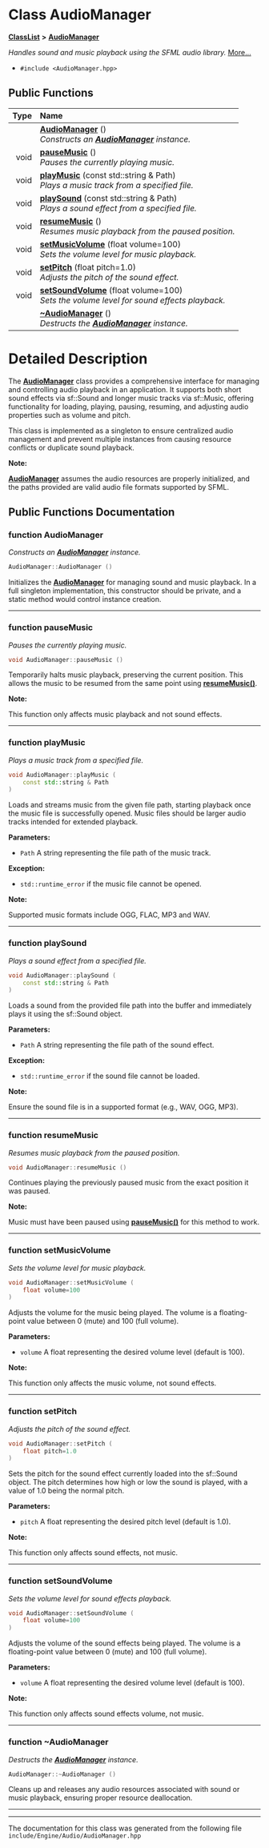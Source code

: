 

# Class AudioManager



[**ClassList**](annotated.md) **>** [**AudioManager**](classAudioManager.md)



_Handles sound and music playback using the SFML audio library._ [More...](#detailed-description)

* `#include <AudioManager.hpp>`





































## Public Functions

| Type | Name |
| ---: | :--- |
|   | [**AudioManager**](#function-audiomanager) () <br>_Constructs an_ [_**AudioManager**_](classAudioManager.md) _instance._ |
|  void | [**pauseMusic**](#function-pausemusic) () <br>_Pauses the currently playing music._  |
|  void | [**playMusic**](#function-playmusic) (const std::string & Path) <br>_Plays a music track from a specified file._  |
|  void | [**playSound**](#function-playsound) (const std::string & Path) <br>_Plays a sound effect from a specified file._  |
|  void | [**resumeMusic**](#function-resumemusic) () <br>_Resumes music playback from the paused position._  |
|  void | [**setMusicVolume**](#function-setmusicvolume) (float volume=100) <br>_Sets the volume level for music playback._  |
|  void | [**setPitch**](#function-setpitch) (float pitch=1.0) <br>_Adjusts the pitch of the sound effect._  |
|  void | [**setSoundVolume**](#function-setsoundvolume) (float volume=100) <br>_Sets the volume level for sound effects playback._  |
|   | [**~AudioManager**](#function-audiomanager) () <br>_Destructs the_ [_**AudioManager**_](classAudioManager.md) _instance._ |




























# Detailed Description


The [**AudioManager**](classAudioManager.md) class provides a comprehensive interface for managing and controlling audio playback in an application. It supports both short sound effects via sf::Sound and longer music tracks via sf::Music, offering functionality for loading, playing, pausing, resuming, and adjusting audio properties such as volume and pitch.


This class is implemented as a singleton to ensure centralized audio management and prevent multiple instances from causing resource conflicts or duplicate sound playback.




**Note:**

[**AudioManager**](classAudioManager.md) assumes the audio resources are properly initialized, and the paths provided are valid audio file formats supported by SFML. 





    
## Public Functions Documentation




### function AudioManager 

_Constructs an_ [_**AudioManager**_](classAudioManager.md) _instance._
```C++
AudioManager::AudioManager () 
```



Initializes the [**AudioManager**](classAudioManager.md) for managing sound and music playback. In a full singleton implementation, this constructor should be private, and a static method would control instance creation. 


        

<hr>



### function pauseMusic 

_Pauses the currently playing music._ 
```C++
void AudioManager::pauseMusic () 
```



Temporarily halts music playback, preserving the current position. This allows the music to be resumed from the same point using [**resumeMusic()**](classAudioManager.md#function-resumemusic).




**Note:**

This function only affects music playback and not sound effects. 





        

<hr>



### function playMusic 

_Plays a music track from a specified file._ 
```C++
void AudioManager::playMusic (
    const std::string & Path
) 
```



Loads and streams music from the given file path, starting playback once the music file is successfully opened. Music files should be larger audio tracks intended for extended playback.




**Parameters:**


* `Path` A string representing the file path of the music track. 



**Exception:**


* `std::runtime_error` if the music file cannot be opened.



**Note:**

Supported music formats include OGG, FLAC, MP3 and WAV. 





        

<hr>



### function playSound 

_Plays a sound effect from a specified file._ 
```C++
void AudioManager::playSound (
    const std::string & Path
) 
```



Loads a sound from the provided file path into the buffer and immediately plays it using the sf::Sound object.




**Parameters:**


* `Path` A string representing the file path of the sound effect. 



**Exception:**


* `std::runtime_error` if the sound file cannot be loaded.



**Note:**

Ensure the sound file is in a supported format (e.g., WAV, OGG, MP3). 





        

<hr>



### function resumeMusic 

_Resumes music playback from the paused position._ 
```C++
void AudioManager::resumeMusic () 
```



Continues playing the previously paused music from the exact position it was paused.




**Note:**

Music must have been paused using [**pauseMusic()**](classAudioManager.md#function-pausemusic) for this method to work. 





        

<hr>



### function setMusicVolume 

_Sets the volume level for music playback._ 
```C++
void AudioManager::setMusicVolume (
    float volume=100
) 
```



Adjusts the volume for the music being played. The volume is a floating-point value between 0 (mute) and 100 (full volume).




**Parameters:**


* `volume` A float representing the desired volume level (default is 100).



**Note:**

This function only affects the music volume, not sound effects. 





        

<hr>



### function setPitch 

_Adjusts the pitch of the sound effect._ 
```C++
void AudioManager::setPitch (
    float pitch=1.0
) 
```



Sets the pitch for the sound effect currently loaded into the sf::Sound object. The pitch determines how high or low the sound is played, with a value of 1.0 being the normal pitch.




**Parameters:**


* `pitch` A float representing the desired pitch level (default is 1.0).



**Note:**

This function only affects sound effects, not music. 





        

<hr>



### function setSoundVolume 

_Sets the volume level for sound effects playback._ 
```C++
void AudioManager::setSoundVolume (
    float volume=100
) 
```



Adjusts the volume of the sound effects being played. The volume is a floating-point value between 0 (mute) and 100 (full volume).




**Parameters:**


* `volume` A float representing the desired volume level (default is 100).



**Note:**

This function only affects sound effects volume, not music. 





        

<hr>



### function ~AudioManager 

_Destructs the_ [_**AudioManager**_](classAudioManager.md) _instance._
```C++
AudioManager::~AudioManager () 
```



Cleans up and releases any audio resources associated with sound or music playback, ensuring proper resource deallocation. 


        

<hr>

------------------------------
The documentation for this class was generated from the following file `include/Engine/Audio/AudioManager.hpp`

